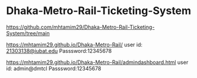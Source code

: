 # Dhaka-Metro-Rail-Ticketing-System

https://github.com/mhtamim29/Dhaka-Metro-Rail-Ticketing-System/tree/main

https://mhtamim29.github.io/Dhaka-Metro-Rail/
user id: 21303138@iubat.edu
Passsword:12345678

https://mhtamim29.github.io/Dhaka-Metro-Rail/admindashboard.html
user id: admin@dmtcl
Passsword:12345678
